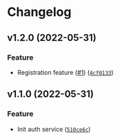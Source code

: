 # Changelog

<!--next-version-placeholder-->

## v1.2.0 (2022-05-31)
### Feature
* Registration feature ([#1](https://github.com/draganagrbic998/devops_auth_service/issues/1)) ([`4cf0133`](https://github.com/draganagrbic998/devops_auth_service/commit/4cf0133d3b56b193227f0dbe40e39a432606eaed))

## v1.1.0 (2022-05-31)
### Feature
* Init auth service ([`510ce6c`](https://github.com/draganagrbic998/devops_auth_service/commit/510ce6c893c5dc88f0ffd3e0a0eb74a5cd7a9a7c))
